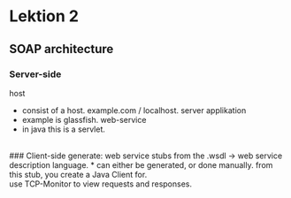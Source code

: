 # Lektion 2
## SOAP architecture
### Server-side
host
* consist of a host. example.com / localhost.
server applikation
* example is glassfish.
web-service
* in java this is a servlet.

<br>
### Client-side
generate: web service stubs from the .wsdl -> web service description language.
* can either be generated, or done manually.
from this stub, you create a Java Client for.
<br>
use TCP-Monitor to view requests and responses.
